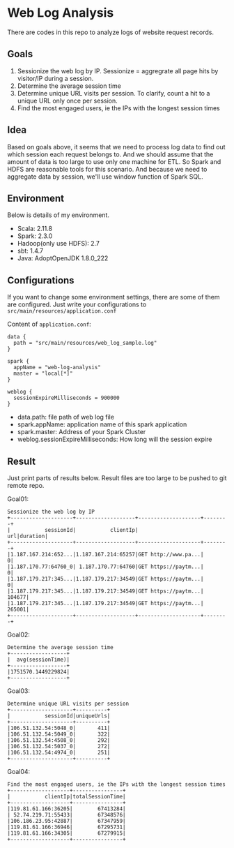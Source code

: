 # Web Log Analysis
There are codes in this repo to analyze logs of website request records. 

## Goals
1. Sessionize the web log by IP. Sessionize = aggregrate all page hits by visitor/IP during a session.
2. Determine the average session time
3. Determine unique URL visits per session. To clarify, count a hit to a unique URL only once per session.
4. Find the most engaged users, ie the IPs with the longest session times

## Idea
Based on goals above, it seems that we need to process log data to find out which session each request belongs to.
And we should assume that the amount of data is too large to use only one machine for ETL.
So Spark and HDFS are reasonable tools for this scenario.
And because we need to aggregate data by session, we'll use window function of Spark SQL.

## Environment
Below is details of my environment.
- Scala: 2.11.8
- Spark: 2.3.0
- Hadoop(only use HDFS): 2.7
- sbt: 1.4.7
- Java: AdoptOpenJDK 1.8.0_222

## Configurations
If you want to change some environment settings, there are some of them are configured.
Just write your configurations to `src/main/resources/application.conf`

Content of `application.conf`:
```text
data {
  path = "src/main/resources/web_log_sample.log"
}

spark {
  appName = "web-log-analysis"
  master = "local[*]"
}

weblog {
  sessionExpireMilliseconds = 900000
}

```
- data.path: file path of web log file
- spark.appName: application name of this spark application
- spark.master: Address of your Spark Cluster
- weblog.sessionExpireMilliseconds: How long will the session expire

## Result
Just print parts of results below. 
Result files are too large to be pushed to git remote repo.

Goal01: 
```text
Sessionize the web log by IP
+--------------------+-------------------+--------------------+--------+
|           sessionId|           clientIp|                 url|duration|
+--------------------+-------------------+--------------------+--------+
|1.187.167.214:652...|1.187.167.214:65257|GET http://www.pa...|       0|
|1.187.170.77:64760_0| 1.187.170.77:64760|GET https://paytm...|       0|
|1.187.179.217:345...|1.187.179.217:34549|GET https://paytm...|       0|
|1.187.179.217:345...|1.187.179.217:34549|GET https://paytm...|  104677|
|1.187.179.217:345...|1.187.179.217:34549|GET https://paytm...|  265001|
+--------------------+-------------------+--------------------+--------+

```

Goal02: 
```text
Determine the average session time
+------------------+
|  avg(sessionTime)|
+------------------+
|1751570.1449229824|
+------------------+

```

Goal03: 
```text
Determine unique URL visits per session
+--------------------+----------+
|           sessionId|uniqueUrls|
+--------------------+----------+
|106.51.132.54:5048_0|       411|
|106.51.132.54:5049_0|       322|
|106.51.132.54:4508_0|       292|
|106.51.132.54:5037_0|       272|
|106.51.132.54:4974_0|       251|
+--------------------+----------+

```

Goal04: 
```text
Find the most engaged users, ie the IPs with the longest session times
+-------------------+----------------+
|           clientIp|totalSessionTime|
+-------------------+----------------+
|119.81.61.166:36205|        67413284|
| 52.74.219.71:55433|        67348576|
|106.186.23.95:42887|        67347959|
|119.81.61.166:36946|        67295731|
|119.81.61.166:34305|        67279915|
+-------------------+----------------+

```